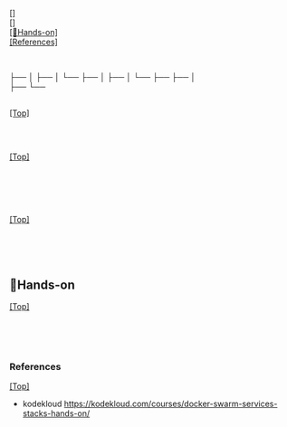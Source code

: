 # <span id='top'> </span>

<br>

[[]](#)  
[[]](#)  
[[🤲Hands-on]](#)  
[[References]](#ref)

<br>

├──
│ ├──
│ └──
├──
│ ├──
│ └──
├──
├──
│  
├──
└──

## <span id=''> </span>

[[Top]](#top)

<br>

## <span id=''></span>

[[Top]](#top)

<br>

<br>
<br>

## <span id=''></span>

[[Top]](#top)

<br>

<br>
<br>

## <span id=''>🤲Hands-on </span>

[[Top]](#top)

<br>

<br>
<br>

### <span id='ref'>References</span>

[[Top]](#top)

- kodekloud https://kodekloud.com/courses/docker-swarm-services-stacks-hands-on/
